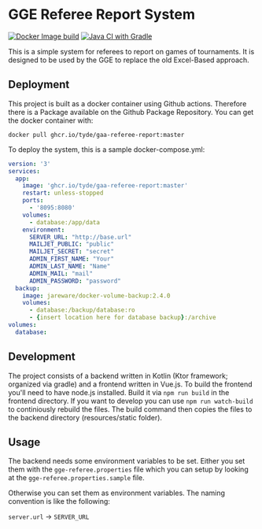 # GGE Referee Report System

[![Docker Image build](https://github.com/Tyde/gaa-referee-report/actions/workflows/docker.yml/badge.svg)](https://github.com/Tyde/gaa-referee-report/actions/workflows/docker.yml)
[![Java CI with Gradle](https://github.com/Tyde/gaa-referee-report/actions/workflows/gradle.yml/badge.svg)](https://github.com/Tyde/gaa-referee-report/actions/workflows/gradle.yml)


This is a simple system for referees to report on games of tournaments. 
It is designed to be used by the GGE to replace the old Excel-Based approach.

## Deployment

This project is built as a docker container using Github actions. Therefore there is a Package available on the Github Package Repository. You can get the docker container with:
```
docker pull ghcr.io/tyde/gaa-referee-report:master
```
To deploy the system, this is a sample docker-compose.yml:
```yml
version: '3'
services:
  app:
    image: 'ghcr.io/tyde/gaa-referee-report:master'
    restart: unless-stopped
    ports:
      - '8095:8080'
    volumes:
      - database:/app/data
    environment:
      SERVER_URL: "http://base.url"
      MAILJET_PUBLIC: "public"
      MAILJET_SECRET: "secret"
      ADMIN_FIRST_NAME: "Your"
      ADMIN_LAST_NAME: "Name"
      ADMIN_MAIL: "mail"
      ADMIN_PASSWORD: "password"
  backup:
    image: jareware/docker-volume-backup:2.4.0
    volumes:
      - database:/backup/database:ro
      - {insert location here for database backup}:/archive
volumes:
  database:
```

## Development

The project consists of a backend written in Kotlin (Ktor framework; organized via gradle) and a frontend
written in Vue.js. To build the frontend you'll need to have node.js installed.
Build it via `npm run build` in the frontend directory. 
If you want to develop you can use `npm run watch-build` to continiously rebuild the files.
The build command then copies the files to the backend directory (resources/static folder).

## Usage

The backend needs some environment variables to be set.
Either you set them with the `gge-referee.properties` file which you 
can setup by looking at the  `gge-referee.properties.sample` file.

Otherwise you can set them as environment variables. 
The naming convention is like the following: 

`server.url` -> `SERVER_URL`

